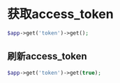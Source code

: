 # 获取access_token

```php
$app->get('token')->get();
```

## 刷新access_token

```php
$app->get('token')->get(true);
```
